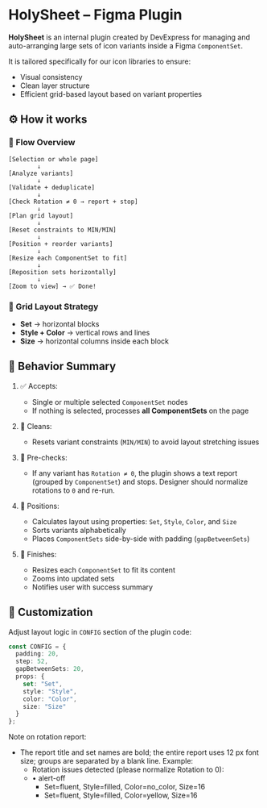 # HolySheet – Figma Plugin

**HolySheet** is an internal plugin created by DevExpress for managing and auto-arranging large sets of icon variants inside a Figma `ComponentSet`.

It is tailored specifically for our icon libraries to ensure:
- Visual consistency
- Clean layer structure
- Efficient grid-based layout based on variant properties



## ⚙️ How it works

### 🔁 Flow Overview

```
[Selection or whole page]
        ↓
[Analyze variants]
        ↓
[Validate + deduplicate]
        ↓
[Check Rotation ≠ 0 → report + stop]
        ↓
[Plan grid layout]
        ↓
[Reset constraints to MIN/MIN]
        ↓
[Position + reorder variants]
        ↓
[Resize each ComponentSet to fit]
        ↓
[Reposition sets horizontally]
        ↓
[Zoom to view] → ✅ Done!
```

### 🧭 Grid Layout Strategy

- **Set** → horizontal blocks
- **Style + Color** → vertical rows and lines
- **Size** → horizontal columns inside each block



## 🧪 Behavior Summary

1. ✅ Accepts:
   - Single or multiple selected `ComponentSet` nodes
   - If nothing is selected, processes **all ComponentSets** on the page

2. 🧹 Cleans:
   - Resets variant constraints (`MIN/MIN`) to avoid layout stretching issues

3. 🛑 Pre-checks:
   - If any variant has `Rotation ≠ 0`, the plugin shows a text report (grouped by `ComponentSet`) and stops. Designer should normalize rotations to `0` and re-run.

4. 📐 Positions:
   - Calculates layout using properties: `Set`, `Style`, `Color`, and `Size`
   - Sorts variants alphabetically
   - Places `ComponentSets` side-by-side with padding (`gapBetweenSets`)

5. 🎯 Finishes:
   - Resizes each `ComponentSet` to fit its content
   - Zooms into updated sets
   - Notifies user with success summary



## 🔧 Customization

Adjust layout logic in `CONFIG` section of the plugin code:
```ts
const CONFIG = {
  padding: 20,
  step: 52,
  gapBetweenSets: 20,
  props: {
    set: "Set",
    style: "Style",
    color: "Color",
    size: "Size"
  }
};
```

Note on rotation report:
- The report title and set names are bold; the entire report uses 12 px font size; groups are separated by a blank line. Example:
  - Rotation issues detected (please normalize Rotation to 0):
  - • alert-off
    - Set=fluent, Style=filled, Color=no_color, Size=16
    - Set=fluent, Style=filled, Color=yellow, Size=16
